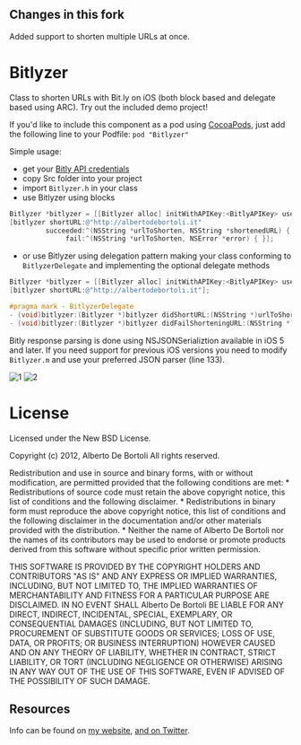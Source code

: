 ## Changes in this fork

Added support to shorten multiple URLs at once.

# Bitlyzer

Class to shorten URLs with Bit.ly on iOS (both block based and delegate based using ARC).
Try out the included demo project!

If you'd like to include this component as a pod using [CocoaPods](http://cocoapods.org/), just add the following line to your Podfile: `pod "Bitlyzer"`

Simple usage:

- get your [Bitly API credentials](https://bitly.com/a/your_api_key)
- copy Src folder into your project
- import `Bitlyzer.h` in your class
- use Bitlyzer using blocks

``` objective-c
Bitlyzer *bitlyzer = [[Bitlyzer alloc] initWithAPIKey:<BitlyAPIKey> username:<BitlyAPIUsername>];
[bitlyzer shortURL:@"http://albertodebortoli.it"
         succeeded:^(NSString *urlToShorten, NSString *shortenedURL) { }
              fail:^(NSString *urlToShorten, NSError *error) { }];
```

- or use Bitlyzer using delegation pattern making your class conforming to `BitlyzerDelegate` and implementing the optional delegate methods

``` objective-c
Bitlyzer *bitlyzer = [[Bitlyzer alloc] initWithAPIKey:<BitlyAPIKey> username:<BitlyAPIUsername> delegate:self];
[bitlyzer shortURL:@"http://albertodebortoli.it"];
```

``` objective-c
#pragma mark - BitlyzerDelegate
- (void)bitlyzer:(Bitlyzer *)bitlyzer didShortURL:(NSString *)urlToShorten toURL:(NSString *)shortenedURL;
- (void)bitlyzer:(Bitlyzer *)bitlyzer didFailShorteningURL:(NSString *)urlToShorten error:(NSError *)error;
```

Bitly response parsing is done using NSJSONSerializtion available in iOS 5 and later. If you need support for previous iOS versions you need to modify `Bitlyzer.m` and use your preferred JSON parser (line 133).

![1](http://www.albertodebortoli.it/GitHub/Bitlyzer/ss1.png)
![2](http://www.albertodebortoli.it/GitHub/Bitlyzer/ss2.png)

# License

Licensed under the New BSD License.

Copyright (c) 2012, Alberto De Bortoli
All rights reserved.

Redistribution and use in source and binary forms, with or without
modification, are permitted provided that the following conditions are met:
    * Redistributions of source code must retain the above copyright
      notice, this list of conditions and the following disclaimer.
    * Redistributions in binary form must reproduce the above copyright
      notice, this list of conditions and the following disclaimer in the
      documentation and/or other materials provided with the distribution.
    * Neither the name of Alberto De Bortoli nor the
      names of its contributors may be used to endorse or promote products
      derived from this software without specific prior written permission.

THIS SOFTWARE IS PROVIDED BY THE COPYRIGHT HOLDERS AND CONTRIBUTORS "AS IS" AND
ANY EXPRESS OR IMPLIED WARRANTIES, INCLUDING, BUT NOT LIMITED TO, THE IMPLIED
WARRANTIES OF MERCHANTABILITY AND FITNESS FOR A PARTICULAR PURPOSE ARE
DISCLAIMED. IN NO EVENT SHALL Alberto De Bortoli BE LIABLE FOR ANY
DIRECT, INDIRECT, INCIDENTAL, SPECIAL, EXEMPLARY, OR CONSEQUENTIAL DAMAGES
(INCLUDING, BUT NOT LIMITED TO, PROCUREMENT OF SUBSTITUTE GOODS OR SERVICES;
LOSS OF USE, DATA, OR PROFITS; OR BUSINESS INTERRUPTION) HOWEVER CAUSED AND
ON ANY THEORY OF LIABILITY, WHETHER IN CONTRACT, STRICT LIABILITY, OR TORT
(INCLUDING NEGLIGENCE OR OTHERWISE) ARISING IN ANY WAY OUT OF THE USE OF THIS
SOFTWARE, EVEN IF ADVISED OF THE POSSIBILITY OF SUCH DAMAGE.

## Resources

Info can be found on [my website](http://www.albertodebortoli.it), [and on Twitter](http://twitter.com/albertodebo).
